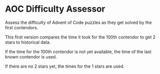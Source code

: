 # AOC Difficulty Assessor

Assess the difficulty of Advent of Code puzzles as they get solved by the first contendors.

This first version compares the time it took for the 100th contendor to get 2 stars to historical data.

If the time for the 100th contendor is not yet available, the time of the last known contendor is used.

If there are no 2 stars yet, the times for the 1 stars are used.

